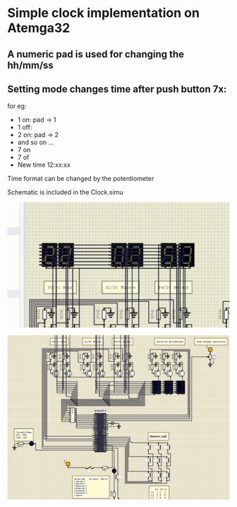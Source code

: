 # Simple clock implementation on Atemga32

## A numeric pad is used for changing the hh/mm/ss
## Setting mode changes time after push button 7x:

for eg:
* 1 on: pad -> 1
* 1 off: 
* 2 on: pad -> 2 
* and so on ...
* 7 on
* 7 of
* New time 12:xx:xx


Time format can be changed by the potentiometer

Schematic is included in the Clock.simu

![gif](./Clock.gif)


![schematic](./Simulide.png)
